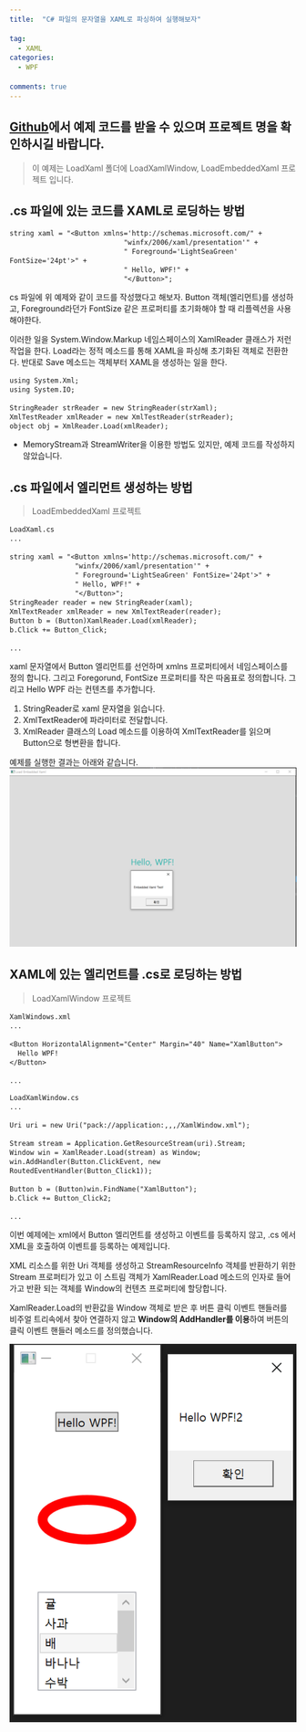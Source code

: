 ```yaml
---
title:  "C# 파일의 문자열을 XAML로 파싱하여 실행해보자"

tag:
  - XAML
categories:
  - WPF

comments: true
---
```

[Github](https://github.com/xinfolab/WpfPractice)에서 예제 코드를 받을 수 있으며 프로젝트 명을 확인하시길 바랍니다.
---
> 이 예제는 LoadXaml 폴더에 LoadXamlWindow, LoadEmbeddedXaml 프로젝트 입니다.

## .cs 파일에 있는 코드를 XAML로 로딩하는 방법

```
string xaml = "<Button xmlns='http://schemas.microsoft.com/" +
                            "winfx/2006/xaml/presentation'" +
                            " Foreground='LightSeaGreen' FontSize='24pt'>" +
                            " Hello, WPF!" +
                            "</Button>";
```
cs 파일에 위 예제와 같이 코드를 작성했다고 해보자. Button 객체(엘리먼트)를 생성하고, Foreground라던가 FontSize 같은 프로퍼티를 초기화해야 할 때 리플렉션을 사용해야한다.  

이러한 일을 System.Window.Markup 네임스페이스의 XamlReader 클래스가 저런 작업을 한다. Load라는 정적 메소드를 통해 XAML을 파싱해 초기화된 객체로 전환한다. 반대로 Save 메소드는 객체부터 XAML을 생성하는 일을 한다.  

```
using System.Xml;
using System.IO;

StringReader strReader = new StringReader(strXaml);
XmlTestReader xmlReader = new XmlTestReader(strReader);
object obj = XmlReader.Load(xmlReader);
```
* MemoryStream과 StreamWriter을 이용한 방법도 있지만, 예제 코드를 작성하지 않았습니다.

## .cs 파일에서 엘리먼트 생성하는 방법
> LoadEmbeddedXaml 프로젝트

```
LoadXaml.cs
...

string xaml = "<Button xmlns='http://schemas.microsoft.com/" +
                "winfx/2006/xaml/presentation'" +
                " Foreground='LightSeaGreen' FontSize='24pt'>" +
                " Hello, WPF!" +
                "</Button>";
StringReader reader = new StringReader(xaml);
XmlTextReader xmlReader = new XmlTextReader(reader);
Button b = (Button)XamlReader.Load(xmlReader);
b.Click += Button_Click;

...
```

xaml 문자열에서 Button 엘리먼트를 선언하며 xmlns 프로퍼티에서 네임스페이스를 정의 합니다. 그리고 Foregorund, FontSize 프로퍼티를 작은 따옴표로 정의합니다. 그리고 Hello WPF 라는 컨텐츠를 추가합니다.  

1. StringReader로 xaml 문자열을 읽습니다.  
2. XmlTextReader에 파라미터로 전달합니다.  
3. XmlReader 클래스의 Load 메소드를 이용하여 XmlTextReader를 읽으며 Button으로 형변환을 합니다.  

예제를 실행한 결과는 아래와 같습니다.  
![](/assets/img/2/LoadEmbedded.png)  

## XAML에 있는 엘리먼트를 .cs로 로딩하는 방법  
> LoadXamlWindow 프로젝트
```
XamlWindows.xml
...

<Button HorizontalAlignment="Center" Margin="40" Name="XamlButton">
  Hello WPF!
</Button>

...
```

```
LoadXamlWindow.cs
...

Uri uri = new Uri("pack://application:,,,/XamlWindow.xml");

Stream stream = Application.GetResourceStream(uri).Stream;
Window win = XamlReader.Load(stream) as Window;
win.AddHandler(Button.ClickEvent, new RoutedEventHandler(Button_Click1));

Button b = (Button)win.FindName("XamlButton"); 
b.Click += Button_Click2;

...
```
이번 예제에는 xml에서 Button 엘리먼트를 생성하고 이벤트를 등록하지 않고, .cs 에서 XML을 호출하여 이벤트를 등록하는 예제입니다.  

XML 리소스를 위한 Uri 객체를 생성하고 StreamResourceInfo 객체를 반환하기 위한 Stream 프로퍼티가 있고 이 스트림 객체가 XamlReader.Load 메소드의 인자로 들어가고 반환 되는 객체를 Window의 컨텐츠 프로퍼티에 할당합니다.  

XamlReader.Load의 반환값을 Window 객체로 받은 후 버튼 클릭 이벤트 핸들러를 비주얼 트리속에서 찾아 연결하지 않고 **Window의 AddHandler를 이용**하여 버튼의 클릭 이벤트 핸들러 메소드를 정의했습니다.  

![](/assets/img/2/LoadXamlWindow.png)  